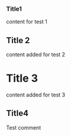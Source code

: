 ### Title1

content for test 1

## Title 2

content added for test 2

# Title 3

content added for test 3

## Title4

Test comment 
